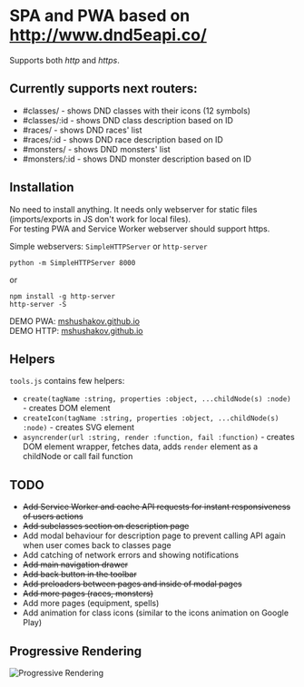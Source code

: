 SPA and PWA based on http://www.dnd5eapi.co/
=======

Supports both _http_ and _https_.

Currently supports next routers:
--------

*	#classes/ - shows DND classes with their icons (12 symbols)
*	#classes/:id - shows DND class description based on ID
*	#races/ - shows DND races' list
*	#races/:id - shows DND race description based on ID
*	#monsters/ - shows DND monsters' list
*	#monsters/:id - shows DND monster description based on ID

Installation
--------

No need to install anything. It needs only webserver for static files (imports/exports in JS don't work for local files).  
For testing PWA and Service Worker webserver should support https.

Simple webservers: `SimpleHTTPServer` or `http-server`

```
python -m SimpleHTTPServer 8000
``` 

or

```
npm install -g http-server
http-server -S
```

DEMO PWA: [mshushakov.github.io](https://mshushakov.github.io)  
DEMO HTTP: [mshushakov.github.io](http://mshushakov.github.io)

Helpers
--------

`tools.js` contains few helpers:

*	`create(tagName :string, properties :object, ...childNode(s) :node)` - creates DOM element
*	`createIcon(tagName :string, properties :object, ...childNode(s) :node)` - creates SVG element
*	`asyncrender(url :string, render :function, fail :function)` - creates DOM element wrapper, fetches data, adds `render` element as a childNode or call fail function


TODO
--------

*	~~Add Service Worker and cache API requests for instant responsiveness of users actions~~
*	~~Add subclasses section on description page~~
*	Add modal behaviour for description page to prevent calling API again when user comes back to classes page
*	Add catching of network errors and showing notifications
*	~~Add main navigation drawer~~
*	~~Add back button in the toolbar~~
*	~~Add preloaders between pages and inside of modal pages~~
*	~~Add more pages (races, monsters)~~
*	Add more pages (equipment, spells)
*	Add animation for class icons (similar to the icons animation on Google Play)


Progressive Rendering
--------

![Progressive Rendering](https://image.ibb.co/cuQo1m/Jan_11_2018_22_59_13.gif)
